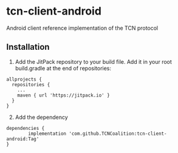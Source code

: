 # tcn-client-android
Android client reference implementation of the TCN protocol

## Installation
1. Add the JitPack repository to your build file. Add it in your root build.gradle at the end of repositories:
```
allprojects {
  repositories {
    ...
    maven { url 'https://jitpack.io' }
  }
}
```
2. Add the dependency
```
dependencies {
        implementation 'com.github.TCNCoalition:tcn-client-android:Tag'
}
```
